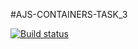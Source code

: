#AJS-CONTAINERS-TASK_3

[![Build status](https://ci.appveyor.com/api/projects/status/em9jfuhg3vnnlhl2?svg=true)](https://ci.appveyor.com/project/JohnnyStorm19/ajs-containers-task-3)


